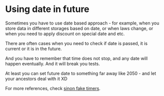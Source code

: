 # Using date in future

Sometimes you have to use date based approach - for example, when you
store data in different storages based on date, or when laws change, or
when you need to apply discount on special date and etc.

There are often cases when you need to check if date is passed, it is current
or it is in the future.

And you have to remember that time does not stop, and any date will happen eventually.
And it will break you tests.

At least you can set future date to something far away like 2050 - and let your ancestors deal with it XD

For more references, check [sinon fake timers](https://sinonjs.org/releases/latest/fake-timers/).
